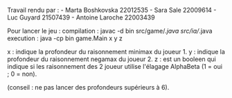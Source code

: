 Travail rendu par :
	- Marta Boshkovska 22012535
	- Sara Sale 22009614
	- Luc Guyard 21507439
	- Antoine Laroche 22003439

Pour lancer le jeu : 
compilation : javac -d bin src/game/*.java src/ia/*.java
execution : java -cp bin game.Main x y z

x : indique la profondeur du raisonnement minimax du joueur 1.
y : indique la profondeur du raisonnement negamax du joueur 2.
z : est un booleen qui indique si les raisonnement des 2 joueur utilise l'élagage AlphaBeta (1 = oui ; 0 = non).

(conseil : ne pas lancer des profondeurs   supérieurs à 6).